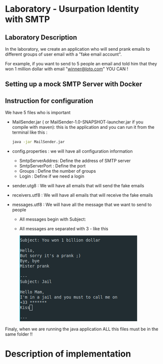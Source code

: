 # Laboratory - Usurpation Identity with SMTP

## Laboratory Description ##

In the laboratory, we create an application who will send prank emails to different groups of user email with a "fake email account".

For example, if you want to send to 5 people an email and told him that they won 1 million dollar with email "winner@loto.com" YOU CAN !

## Setting up a mock SMTP Server with Docker



## Instruction for configuration

We have 5 files who is important

- MailSender.jar ( or MailSender-1.0-SNAPSHOT-launcher.jar if you compile with maven): this is the application and you can run it from the terminal like this : 

  ```bash
  java -jar MailSender.jar
  ```

- config.properties :  we will have all configuration information

  - SmtpServerAddres: Define the address of SMTP server
  - SmtpServerPort : Define the port
  - Groups : Define the number of groups
  - Login : Define if we need a login

- sender.utg8 : We will have all emails that will send the fake emails

- receivers.utf8 : We will have all emails that will receive the fake emails

- messages.utf8 : We will have all the message that we want to send to people

  - All messages begin with Subject:

  - All messages are separated with 3 - like this 

     ![messages.utf8](figures/f1.png)

Finaly, when we are running the java application ALL this files must be in the same folder !!

# Description of implementation





